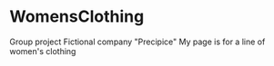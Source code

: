# WomensClothing
Group project
Fictional company "Precipice"
My page is for a line of women's clothing
